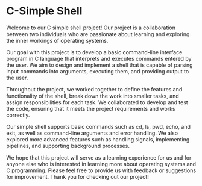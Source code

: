 # **C-Simple Shell**
Welcome to our C simple shell project! Our project is a collaboration between two individuals who are passionate about learning and exploring the inner workings of operating systems.

Our goal with this project is to develop a basic command-line interface program in C language that interprets and executes commands entered by the user. We aim to design and implement a shell that is capable of parsing input commands into arguments, executing them, and providing output to the user.

Throughout the project, we worked together to define the features and functionality of the shell, break down the work into smaller tasks, and assign responsibilities for each task. We collaborated to develop and test the code, ensuring that it meets the project requirements and works correctly.

Our simple shell supports basic commands such as cd, ls, pwd, echo, and exit, as well as command-line arguments and error handling. We also explored more advanced features such as handling signals, implementing pipelines, and supporting background processes.

We hope that this project will serve as a learning experience for us and for anyone else who is interested in learning more about operating systems and C programming. Please feel free to provide us with feedback or suggestions for improvement. Thank you for checking out our project!
